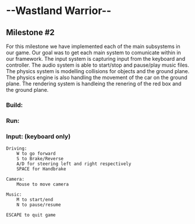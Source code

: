 # --Wastland Warrior--
## Milestone #2

For this milestone we have implemented each of the main subsystems in our game. Our goal was to get each main system to
comunicate within in our framework. The input system is capturing input from the keyboard and controller. The audio system 
is able to start/stop and pause/play music files. The physics system is modelling collisions for objects and the ground plane.
The physics engine is also handling the movement of the car on the ground plane. The rendering system is handleing the renering
of the red box and the ground plane.

### Build:

### Run:
	
### Input: (keyboard only)

	Driving:
		W to go forward
		S to Brake/Reverse
		A/D for steering left and right respectively
		SPACE for Handbrake
	
	Camera:
		Mouse to move camera
	
	Music:
		M to start/end
		N to pause/resume
		
	ESCAPE to quit game
